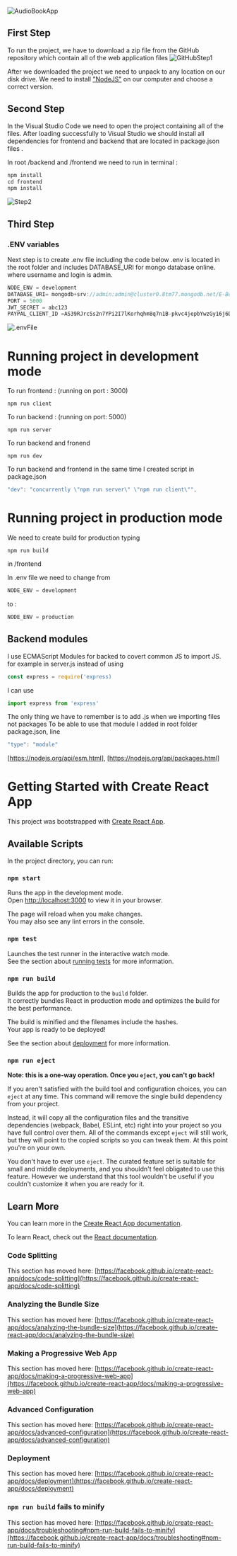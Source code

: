 ![AudioBookApp](https://res.cloudinary.com/dwc3fiaro/image/upload/v1653316791/Report/MainPageFrontend_wyglob.jpg)
## First Step 

To run the project, we have to download a zip file from the GitHub repository which contain all of the web application files
![GitHubStep1](https://res.cloudinary.com/dwc3fiaro/image/upload/v1653314819/Report/GitHub_Step1_rxby41.jpg)

After we downloaded the project we need to unpack to any location on our disk drive. We need to install ["NodeJS"](https://nodejs.org/en/download/) on our computer
and choose a correct version.

## Second Step

In the Visual Studio Code we need to open the project containing all of the files. After loading successfully to Visual Studio we should install all dependencies for frontend and backend that are located in package.json files .

In root /backend and /frontend we need to run in terminal :
```javascript
npm install
cd frontend
npm install
```
![Step2](https://res.cloudinary.com/dwc3fiaro/image/upload/v1653315415/Report/Step2_jwjotd.jpg)

## Third Step

### .ENV variables

Next step is to create .env file including the code below
.env is located in the root folder and includes DATABASE_URI for mongo database online. where username and login is admin.


```javascript
NODE_ENV = development
DATABASE_URI= mongodb+srv://admin:admin@cluster0.8tm77.mongodb.net/E-BookShop?retryWrites=true&w=majority
PORT = 5000
JWT_SECRET = abc123
PAYPAL_CLIENT_ID =AS39RJrcSs2n7YPi2I7lKorhqhm8q7n1B-pkvc4jepbYwzGy16j6DOVv8JoNNMiSoWjA1q35QdHb7e5-
```

![.envFile](https://res.cloudinary.com/dwc3fiaro/image/upload/v1653315669/Report/.ENV_file_tcw59l.jpg)


# Running project in development mode

To run frontend : (running on port : 3000)
```
npm run client
```

To run backend : (running on port: 5000)
```
npm run server
```
To run backend and fronend 
```
npm run dev
```
To run backend and frontend in the same time I created script in package.json 
```javascript
"dev": "concurrently \"npm run server\" \"npm run client\"",
```

# Running project in production mode
We need to create build for production typing
```
npm run build
```       
in /frontend


In .env file we need to change from 
```javascript
NODE_ENV = development
```
to :
```javascript
NODE_ENV = production
```




## Backend modules
I use ECMAScript Modules for backed to covert common JS to import JS. for example in server.js instead of using 
```javascript
const express = require('express)
``` 
I can use 
```javascript
import express from 'express'
```

The only thing we have to remember is to add .js when we importing files not packages 
To be able to use that module I added in root folder package.json,  line
```javascript
"type": "module"
```
 [https://nodejs.org/api/esm.html], [https://nodejs.org/api/packages.html]













# Getting Started with Create React App

This project was bootstrapped with [Create React App](https://github.com/facebook/create-react-app).

## Available Scripts

In the project directory, you can run:

### `npm start`

Runs the app in the development mode.\
Open [http://localhost:3000](http://localhost:3000) to view it in your browser.

The page will reload when you make changes.\
You may also see any lint errors in the console.

### `npm test`

Launches the test runner in the interactive watch mode.\
See the section about [running tests](https://facebook.github.io/create-react-app/docs/running-tests) for more information.

### `npm run build`

Builds the app for production to the `build` folder.\
It correctly bundles React in production mode and optimizes the build for the best performance.

The build is minified and the filenames include the hashes.\
Your app is ready to be deployed!

See the section about [deployment](https://facebook.github.io/create-react-app/docs/deployment) for more information.

### `npm run eject`

**Note: this is a one-way operation. Once you `eject`, you can't go back!**

If you aren't satisfied with the build tool and configuration choices, you can `eject` at any time. This command will remove the single build dependency from your project.

Instead, it will copy all the configuration files and the transitive dependencies (webpack, Babel, ESLint, etc) right into your project so you have full control over them. All of the commands except `eject` will still work, but they will point to the copied scripts so you can tweak them. At this point you're on your own.

You don't have to ever use `eject`. The curated feature set is suitable for small and middle deployments, and you shouldn't feel obligated to use this feature. However we understand that this tool wouldn't be useful if you couldn't customize it when you are ready for it.

## Learn More

You can learn more in the [Create React App documentation](https://facebook.github.io/create-react-app/docs/getting-started).

To learn React, check out the [React documentation](https://reactjs.org/).

### Code Splitting

This section has moved here: [https://facebook.github.io/create-react-app/docs/code-splitting](https://facebook.github.io/create-react-app/docs/code-splitting)

### Analyzing the Bundle Size

This section has moved here: [https://facebook.github.io/create-react-app/docs/analyzing-the-bundle-size](https://facebook.github.io/create-react-app/docs/analyzing-the-bundle-size)

### Making a Progressive Web App

This section has moved here: [https://facebook.github.io/create-react-app/docs/making-a-progressive-web-app](https://facebook.github.io/create-react-app/docs/making-a-progressive-web-app)

### Advanced Configuration

This section has moved here: [https://facebook.github.io/create-react-app/docs/advanced-configuration](https://facebook.github.io/create-react-app/docs/advanced-configuration)

### Deployment

This section has moved here: [https://facebook.github.io/create-react-app/docs/deployment](https://facebook.github.io/create-react-app/docs/deployment)

### `npm run build` fails to minify

This section has moved here: [https://facebook.github.io/create-react-app/docs/troubleshooting#npm-run-build-fails-to-minify](https://facebook.github.io/create-react-app/docs/troubleshooting#npm-run-build-fails-to-minify)
